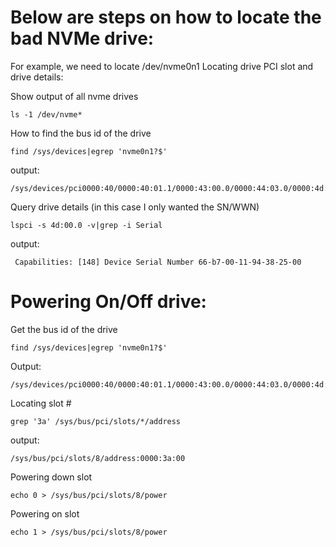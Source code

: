 # Below are steps on how to locate the bad NVMe drive: #
For example, we need to locate /dev/nvme0n1
Locating drive PCI slot and drive details:

Show output of all nvme drives

```
ls -1 /dev/nvme* 
```

How to find the bus id of the drive

```
find /sys/devices|egrep 'nvme0n1?$'
```

output:

```
/sys/devices/pci0000:40/0000:40:01.1/0000:43:00.0/0000:44:03.0/0000:4d:00.0/nvme/nvme0/nvme0n1
```

Query drive details (in this case I only wanted the SN/WWN)

```
lspci -s 4d:00.0 -v|grep -i Serial
```

output:

```
 Capabilities: [148] Device Serial Number 66-b7-00-11-94-38-25-00
```




# Powering On/Off drive: #

Get the bus id of the drive

```
find /sys/devices|egrep 'nvme0n1?$'
```

Output:

```
/sys/devices/pci0000:40/0000:40:01.1/0000:43:00.0/0000:44:03.0/0000:4d:00.0/nvme/nvme0/nvme0n1
```

Locating slot #

```
grep '3a' /sys/bus/pci/slots/*/address
```

output:

```
/sys/bus/pci/slots/8/address:0000:3a:00
```

Powering down slot

```
echo 0 > /sys/bus/pci/slots/8/power
```

Powering on slot

```
echo 1 > /sys/bus/pci/slots/8/power
```
